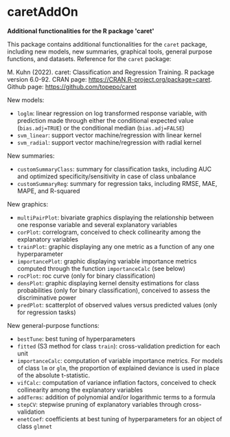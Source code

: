 # caretAddOn
__Additional functionalities for the R package 'caret'__

This package contains additional functionalities for the `caret` package, including new models, new summaries, graphical tools, general purpose functions, and datasets.
Reference for the `caret` package:

M. Kuhn (2022). caret: Classification and Regression Training. R package version 6.0-92. CRAN page: <a href="https://CRAN.R-project.org/package=caret">https://CRAN.R-project.org/package=caret</a>.
Github page: <a href="https://github.com/topepo/caret">https://github.com/topepo/caret</a>

New models:
- `loglm`: linear regression on log transformed response variable, with prediction made through either the conditional expected value (`bias.adj=TRUE`) or the conditional median (`bias.adj=FALSE`)
- `svm_linear`: support vector machine/regression with linear kernel
- `svm_radial`: support vector machine/regression with radial kernel

New summaries:
- `customSummaryClass`: summary for classification tasks, including AUC and optimized specificity/sensitivity in case of class unbalance
- `customSummaryReg`: summary for regression taks, including RMSE, MAE, MAPE, and R-squared

New graphics:
- `multiPairPlot`: bivariate graphics displaying the relationship between one response variable and several explanatory variables
- `corPlot`: correlogram, conceived to check collinearity among the explanatory variables
- `trainPlot`: graphic displaying any one metric as a function of any one hyperparameter
- `importancePlot`: graphic displaying variable importance metrics computed through the function `importanceCalc` (see below)
- `rocPlot`: roc curve (only for binary classification)
- `densPlot`: graphic displaying kernel density estimations for class probabilities (only for binary classification), conceived to assess the discriminative power
- `predPlot`: scatterplot of observed values versus predicted values (only for regression tasks)

New general-purpose functions:
- `bestTune`: best tuning of hyperparameters
- `fitted` (S3 method for class `train`): cross-validation prediction for each unit
- `importanceCalc`: computation of variable importance metrics. For models of class `lm` or `glm`, the proportion of explained deviance is used in place of the absolute t-statistic.
- `vifCalc`: computation of variance inflation factors, conceived to check collinearity among the explanatory variables
- `addTerms`: addition of polynomial and/or logarithmic terms to a formula
- `stepCV`: stepwise pruning of explanatory variables through cross-validation
- `enetCoef`: coefficients at best tuning of hyperparameters for an object of class `glmnet`
